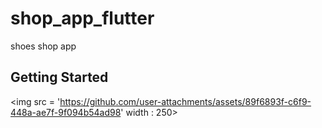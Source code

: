 # shop_app_flutter

shoes shop app

## Getting Started

<img src = 'https://github.com/user-attachments/assets/89f6893f-c6f9-448a-ae7f-9f094b54ad98' width : 250>
